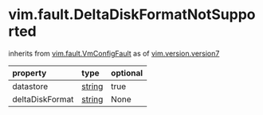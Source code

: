 vim.fault.DeltaDiskFormatNotSupported
=====================================
inherits from [vim.fault.VmConfigFault](docs/vim.fault.VmConfigFault.md)
as of [vim.version.version7](docs/vim.version.md)

| property | type | optional |
|:---------|:-----|:---------|
| datastore | [string](string.md "string") | true |
| deltaDiskFormat | [string](string.md "string") | None |

